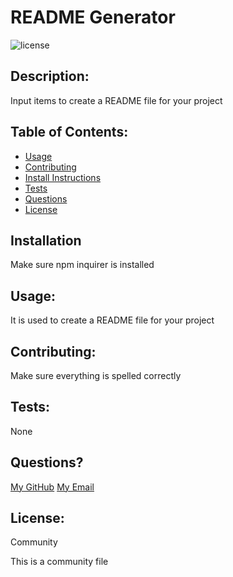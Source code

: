 
# README Generator
![license](https://img.shields.io/badge/license-Community-brightgreen)

## Description:
Input items to create a README file for your project

## Table of Contents:
- [Usage](#installation)
- [Contributing](#usage)
- [Install Instructions](#install-instructions)
- [Tests](#tests)
- [Questions](#questions)
- [License](#license)

## Installation
Make sure npm inquirer is installed

## Usage:
It is used to create a README file for your project

## Contributing:
Make sure everything is spelled correctly

## Tests:
None

## Questions?
[My GitHub](https://github.com/Ohskie3)
[My Email](mailto:kyleohlwiler@gmail.com)

## License:
Community

This is a community file